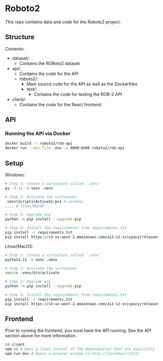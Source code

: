 # Roboto2

This repo contains data and code for the Roboto2 project.

## Structure
Contents: 
- dataset/:
    - Contains the ROBoto2 dataset
- api/:
    - Contains the code for the API
    - roboto2/:
        - Main source code for the API as well as the Dockerfiles
        - test/:
            - Contains the code for testing the ROB-2 API
- client/:
    - Contains the code for the React frontend

## API

### Running the API via Docker

```bash
docker build -t roboto2/rob-api .
docker run --env-file .env -p 8000:8000 roboto2/rob-api
```

## Setup
Windows:
```sh
# Step 1: Create a virtualenv called '.venv'
py -3.11 -m venv .venv

# Step 2: Activate the virtualenv 
.venv\Scripts\Activate.ps1 # windows
.... # linux/MacOS

# Step 3: Upgrade pip
python -m pip install --upgrade pip

# Step 4: Install the requirements from requirements.txt
pip install -r requirements.txt
pip install https://s3-us-west-2.amazonaws.com/ai2-s2-scispacy/releases/v0.5.4/en_core_sci_md-0.5.4.tar.gz
```

Linux/MacOS:
```sh
# Step 1: Create a virtualenv called '.venv'
python3.11 -m venv .venv

# Step 2: Activate the virtualenv
source .venv/bin/activate

# Step 3: Upgrade pip
python -m pip install --upgrade pip

# Step 4: Install the requirements from requirements.txt
pip install -r requirements.txt
pip install https://s3-us-west-2.amazonaws.com/ai2-s2-scispacy/releases/v0.5.4/en_core_sci_md-0.5.4.tar.gz
```

## Frontend

Prior to running the frontend, you must have the API running. See the API section above for more information.

```bash
cd client
npm ci # Does a clean install of the dependencies that are explicitly listed in package.json
npm run dev # Opens a browser window to http://localhost:5173/
```